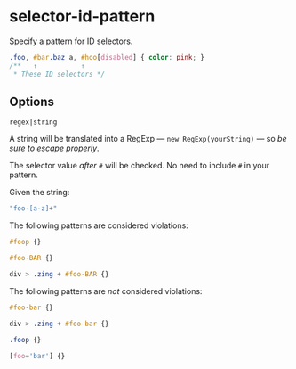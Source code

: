 # selector-id-pattern

Specify a pattern for ID selectors.

```css
.foo, #bar.baz a, #hoo[disabled] { color: pink; }
/**   ↑           ↑
 * These ID selectors */
```

## Options

`regex|string`

A string will be translated into a RegExp — `new RegExp(yourString)` — so *be sure to escape properly*.

The selector value *after `#`* will be checked. No need to include `#` in your pattern.

Given the string:

```js
"foo-[a-z]+"
```

The following patterns are considered violations:

```css
#foop {}
```

```css
#foo-BAR {}
```

```css
div > .zing + #foo-BAR {}
```

The following patterns are *not* considered violations:

```css
#foo-bar {}
```

```css
div > .zing + #foo-bar {}
```

```css
.foop {}
```

```css
[foo='bar'] {}
```
